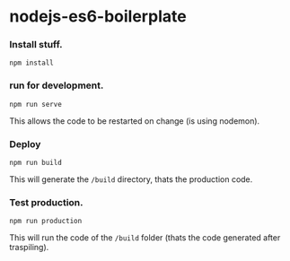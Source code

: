 # nodejs-es6-boilerplate


### Install stuff.

```
npm install

```


### run for development.

```
npm run serve
```

This allows the code to be restarted on change (is using nodemon).



### Deploy 


```
npm run build
```

This will generate the `/build` directory, thats the production code.


### Test production.

```
npm run production
```

This will run the code of the `/build` folder (thats the code generated after traspiling).
